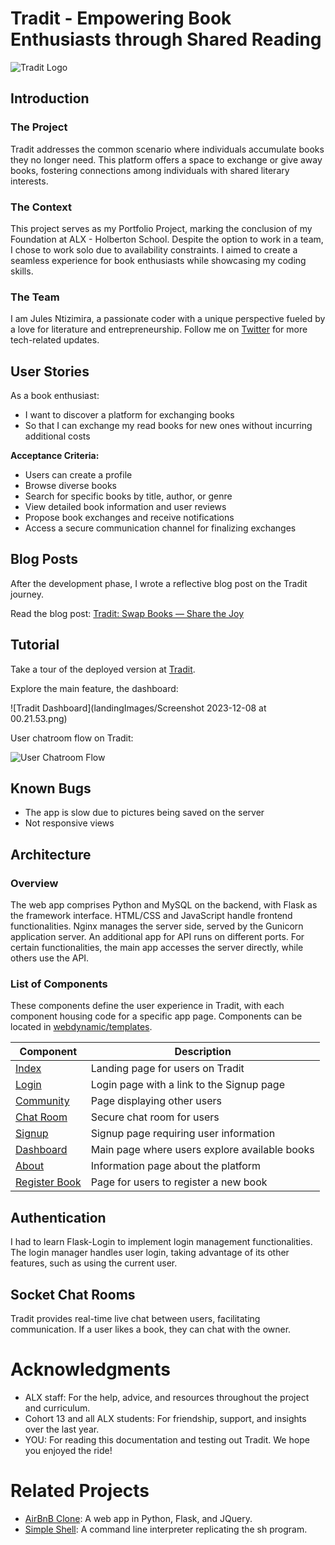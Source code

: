 # Tradit - Empowering Book Enthusiasts through Shared Reading

![Tradit Logo](https://i.imgur.com/zg49V5K.png)

## Introduction

### The Project

Tradit addresses the common scenario where individuals accumulate books they no longer need. This platform offers a space to exchange or give away books, fostering connections among individuals with shared literary interests.

### The Context

This project serves as my Portfolio Project, marking the conclusion of my Foundation at ALX - Holberton School. Despite the option to work in a team, I chose to work solo due to availability constraints. I aimed to create a seamless experience for book enthusiasts while showcasing my coding skills.

### The Team

I am Jules Ntizimira, a passionate coder with a unique perspective fueled by a love for literature and entrepreneurship. Follow me on [Twitter](https://twitter.com/NtizimiraJ) for more tech-related updates.

## User Stories

As a book enthusiast:
- I want to discover a platform for exchanging books
- So that I can exchange my read books for new ones without incurring additional costs

**Acceptance Criteria:**
- Users can create a profile
- Browse diverse books
- Search for specific books by title, author, or genre
- View detailed book information and user reviews
- Propose book exchanges and receive notifications
- Access a secure communication channel for finalizing exchanges

## Blog Posts

After the development phase, I wrote a reflective blog post on the Tradit journey.

Read the blog post: [Tradit: Swap Books — Share the Joy](https://medium.com/@ntizimijules5/swap-books-share-the-joy-229b658b00fb)

## Tutorial

Take a tour of the deployed version at [Tradit](https://julesntizimira.github.io/Tradit/).

Explore the main feature, the dashboard:

![Tradit Dashboard](landingImages/Screenshot 2023-12-08 at 00.21.53.png)

User chatroom flow on Tradit:

![User Chatroom Flow](https://i.imgur.com/hRxU79B.jpg)

## Known Bugs

- The app is slow due to pictures being saved on the server
- Not responsive views

## Architecture

### Overview

The web app comprises Python and MySQL on the backend, with Flask as the framework interface. HTML/CSS and JavaScript handle frontend functionalities. Nginx manages the server side, served by the Gunicorn application server. An additional app for API runs on different ports. For certain functionalities, the main app accesses the server directly, while others use the API.

### List of Components

These components define the user experience in Tradit, with each component housing code for a specific app page. Components can be located in [webdynamic/templates](./webdynamic/templates).

| Component     | Description                                      |
| ------------- | ------------------------------------------------ |
| [Index](./webdynamic/Landing.vue)   | Landing page for users on Tradit                 |
| [Login](./webdynamic/templates/login.html)   | Login page with a link to the Signup page         |
| [Community](./webdynamic/templates/users.html) | Page displaying other users                     |
| [Chat Room](./webdynamic/templates/room.html) | Secure chat room for users                       |
| [Signup](./webdynamic/templates/register.html) | Signup page requiring user information           |
| [Dashboard](./webdynamic/templates/book.html) | Main page where users explore available books    |
| [About](./webdynamic/templates/book.html) | Information page about the platform              |
| [Register Book](./webdynamic/templates/registerb.html) | Page for users to register a new book    |

## Authentication

I had to learn Flask-Login to implement login management functionalities. The login manager handles user login, taking advantage of its other features, such as using the current user.

## Socket Chat Rooms

Tradit provides real-time live chat between users, facilitating communication. If a user likes a book, they can chat with the owner.

# Acknowledgments

- ALX staff: For the help, advice, and resources throughout the project and curriculum.
- Cohort 13 and all ALX students: For friendship, support, and insights over the last year.
- YOU: For reading this documentation and testing out Tradit. We hope you enjoyed the ride!

# Related Projects

- [AirBnB Clone](https://github.com/Julesntizimira/AirBnB_clone_v4): A web app in Python, Flask, and JQuery.
- [Simple Shell](https://github.com/Julesntizimira/simple_shell): A command line interpreter replicating the sh program.
